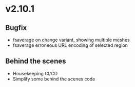 # v2.10.1

## Bugfix

- fsaverage on change variant, showing multiple meshes
- fsaverage erroneous URL encoding of selected region

## Behind the scenes

- Housekeeping CI/CD
- Simplify some behind the scenes code

